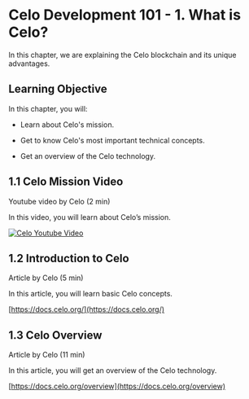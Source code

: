# Celo Development 101 - 1. What is Celo?

In this chapter, we are explaining the Celo blockchain and its unique advantages.

## Learning Objective

In this chapter, you will:

-   Learn about Celo's mission.
    
-   Get to know Celo's most important technical concepts.
    
-   Get an overview of the Celo technology.
    

## 1.1 Celo Mission Video

Youtube video by Celo (2 min)

In this video, you will learn about Celo’s mission.

[![Celo Youtube Video](https://img.youtube.com/vi/kKggE5OvyhE/0.jpg)](https://www.youtube.com/watch?v=kKggE5OvyhE)

## 1.2 Introduction to Celo

Article by Celo (5 min)

In this article, you will learn basic Celo concepts.

[https://docs.celo.org/](https://docs.celo.org/)

## 1.3 Celo Overview

Article by Celo (11 min)

In this article, you will get an overview of the Celo technology.

[https://docs.celo.org/overview](https://docs.celo.org/overview)